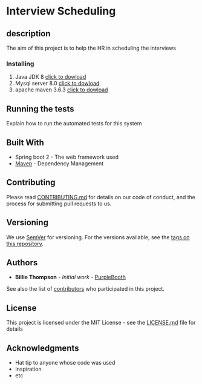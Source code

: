 # Interview Scheduling


## description

The aim of this project is to help the HR in scheduling the interviews

### Installing
1. Java JDK 8 [click to dowload](https://www.oracle.com/java/technologies/javase/javase-jdk8-downloads.html)
2. Mysql server 8.0 [click to dowload](https://dev.mysql.com/downloads/mysql/)
3. apache maven 3.6.3 [click to dowload](https://maven.apache.org/download.cgi)

## Running the tests

Explain how to run the automated tests for this system

## Built With

* Spring boot 2 - The web framework used
* [Maven](https://maven.apache.org/) - Dependency Management

## Contributing

Please read [CONTRIBUTING.md](https://gist.github.com/PurpleBooth/b24679402957c63ec426) for details on our code of conduct, and the process for submitting pull requests to us.

## Versioning

We use [SemVer](http://semver.org/) for versioning. For the versions available, see the [tags on this repository](https://github.com/your/project/tags). 

## Authors

* **Billie Thompson** - *Initial work* - [PurpleBooth](https://github.com/PurpleBooth)

See also the list of [contributors](https://github.com/your/project/contributors) who participated in this project.

## License

This project is licensed under the MIT License - see the [LICENSE.md](LICENSE.md) file for details

## Acknowledgments

* Hat tip to anyone whose code was used
* Inspiration
* etc
